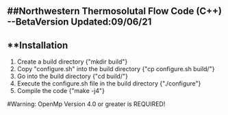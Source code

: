 ##Northwestern Thermosolutal Flow Code (C++) --BetaVersion
Updated:09/06/21
---
**Installation 
---
1. Create a build directory {"mkdir build"}
2. Copy "configure.sh" into the build directory {"cp configure.sh build/"}
3. Go into the build directory {"cd build/"}
4. Execute the configure.sh file in the build directory {"./configure"}
5. Compile the code {"make -j4"}

#Warning: OpenMp Version 4.0 or greater is REQUIRED!